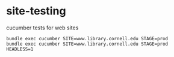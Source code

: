 # site-testing

cucumber tests for web sites

```
bundle exec cucumber SITE=www.library.cornell.edu STAGE=prod
bundle exec cucumber SITE=www.library.cornell.edu STAGE=prod HEADLESS=1
```
